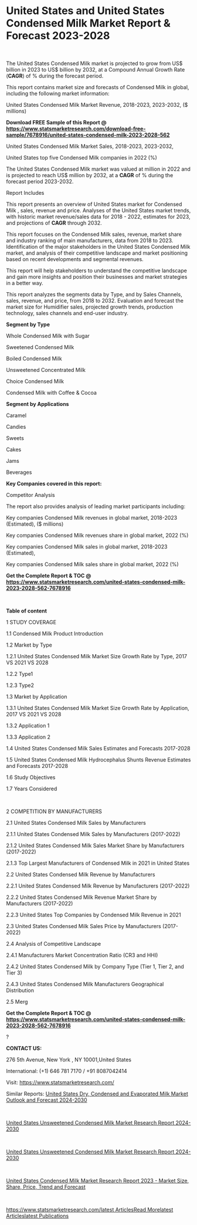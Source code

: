 <h1>United States and United States Condensed Milk Market Report & Forecast 2023-2028</h1><br/><p>The United States Condensed Milk market is projected to grow from US$ billion in 2023 to US$ billion by 2032, at a Compound Annual Growth Rate (<strong>CAGR</strong>) of % during the forecast period.</p>
 
 
 
 <p>This report contains market size and forecasts of Condensed Milk in global, including the following market information:</p>
 
 
 
 <p>United States Condensed Milk Market Revenue, 2018-2023, 2023-2032, ($ millions)</p>
 
 
 
 <p><strong>Download FREE Sample of this Report @ <a href="https://www.statsmarketresearch.com/download-free-sample/7678916/united-states-condensed-milk-2023-2028-562">https://www.statsmarketresearch.com/download-free-sample/7678916/united-states-condensed-milk-2023-2028-562</a></strong></p>
 
 
 
 <p>United States Condensed Milk Market Sales, 2018-2023, 2023-2032,</p>
 
 
 
 <p>United States top five Condensed Milk companies in 2022 (%)</p>
 
 
 
 <p>The United States Condensed Milk market was valued at million in 2022 and is projected to reach US$ million by 2032, at a <strong>CAGR</strong> of % during the forecast period 2023-2032.</p>
 
 
 
 <p>Report Includes</p>
 
 
 
 <p>This report presents an overview of United States market for Condensed Milk , sales, revenue and price. Analyses of the United States market trends, with historic market revenue/sales data for 2018 - 2022, estimates for 2023, and projections of <strong>CAGR</strong> through 2032.</p>
 
 
 
 <p>This report focuses on the Condensed Milk sales, revenue, market share and industry ranking of main manufacturers, data from 2018 to 2023. Identification of the major stakeholders in the United States Condensed Milk market, and analysis of their competitive landscape and market positioning based on recent developments and segmental revenues.</p>
 
 
 
 <p>This report will help stakeholders to understand the competitive landscape and gain more insights and position their businesses and market strategies in a better way.</p>
 
 
 
 <p>This report analyzes the segments data by Type, and by Sales Channels, sales, revenue, and price, from 2018 to 2032. Evaluation and forecast the market size for Humidifier sales, projected growth trends, production technology, sales channels and end-user industry.</p>
 
 
 
 <p><strong>Segment by Type</strong></p>
 
 
 
 <p>Whole Condensed Milk with Sugar</p>
 
 
 
 <p>Sweetened Condensed Milk</p>
 
 
 
 <p>Boiled Condensed Milk</p>
 
 
 
 <p>Unsweetened Concentrated Milk</p>
 
 
 
 <p>Choice Condensed Milk</p>
 
 
 
 <p>Condensed Milk with Coffee & Cocoa</p>
 
 
 
 <p><strong>Segment <strong><strong>by Applications</strong></strong></strong></p>
 
 
 
 <p>Caramel</p>
 
 
 
 <p>Candies</p>
 
 
 
 <p>Sweets</p>
 
 
 
 <p>Cakes</p>
 
 
 
 <p>Jams</p>
 
 
 
 <p>Beverages</p>
 
 
 
 <p><strong>Key Companies covered in this report:</strong></p>
 
 
 
 <p>Competitor Analysis</p>
 
 
 
 <p>The report also provides analysis of leading market participants including:</p>
 
 
 
 <p>Key companies Condensed Milk revenues in global market, 2018-2023 (Estimated), ($ millions)</p>
 
 
 
 <p>Key companies Condensed Milk revenues share in global market, 2022 (%)</p>
 
 
 
 <p>Key companies Condensed Milk sales in global market, 2018-2023 (Estimated),</p>
 
 
 
 <p>Key companies Condensed Milk sales share in global market, 2022 (%)</p>
 
 
 
 <div><b>Get the Complete Report & TOC @ <a href="https://www.statsmarketresearch.com/united-states-condensed-milk-2023-2028-562-7678916">https://www.statsmarketresearch.com/united-states-condensed-milk-2023-2028-562-7678916</a></b></div>
 
 
 
 <p><br />
 
 <b>Table of content</b></p>
 
 
 
 <p>1 STUDY COVERAGE<br />
 
 1.1 Condensed Milk Product Introduction<br />
 
 1.2 Market by Type<br />
 
 1.2.1 United States Condensed Milk Market Size Growth Rate by Type, 2017 VS 2021 VS 2028<br />
 
 1.2.2 Type1<br />
 
 1.2.3 Type2<br />
 
 1.3 Market by Application<br />
 
 1.3.1 United States Condensed Milk Market Size Growth Rate by Application, 2017 VS 2021 VS 2028<br />
 
 1.3.2 Application 1<br />
 
 1.3.3 Application 2<br />
 
 1.4 United States Condensed Milk Sales Estimates and Forecasts 2017-2028<br />
 
 1.5 United States Condensed Milk Hydrocephalus Shunts Revenue Estimates and Forecasts 2017-2028<br />
 
 1.6 Study Objectives<br />
 
 1.7 Years Considered<br />
 
 <br />
 
 2 COMPETITION BY MANUFACTURERS<br />
 
 2.1 United States Condensed Milk Sales by Manufacturers<br />
 
 2.1.1 United States Condensed Milk Sales by Manufacturers (2017-2022)<br />
 
 2.1.2 United States Condensed Milk Sales Market Share by Manufacturers (2017-2022)<br />
 
 2.1.3 Top Largest Manufacturers of Condensed Milk in 2021 in United States<br />
 
 2.2 United States Condensed Milk Revenue by Manufacturers<br />
 
 2.2.1 United States Condensed Milk Revenue by Manufacturers (2017-2022)<br />
 
 2.2.2 United States Condensed Milk Revenue Market Share by Manufacturers (2017-2022)<br />
 
 2.2.3 United States Top Companies by Condensed Milk Revenue in 2021<br />
 
 2.3 United States Condensed Milk Sales Price by Manufacturers (2017-2022)<br />
 
 2.4 Analysis of Competitive Landscape<br />
 
 2.4.1 Manufacturers Market Concentration Ratio (CR3 and HHI)<br />
 
 2.4.2 United States Condensed Milk by Company Type (Tier 1, Tier 2, and Tier 3)<br />
 
 2.4.3 United States Condensed Milk Manufacturers Geographical Distribution<br />
 
 2.5 Merg</p>
 
 
 
 <div><b>Get the Complete Report & TOC @ <a href="https://www.statsmarketresearch.com/united-states-condensed-milk-2023-2028-562-7678916">https://www.statsmarketresearch.com/united-states-condensed-milk-2023-2028-562-7678916</a></b></div>
 
 
 
 <p>? </p>
 
 
 
 <p><b>CONTACT US:</b><br />
 
 276 5th Avenue, New York , NY 10001,United States<br />
 
 International: (+1) 646 781 7170 / +91 8087042414<br />
 
 Visit: <a href="https://www.statsmarketresearch.com/">https://www.statsmarketresearch.com/</a><br />
 
 Similar Reports: <a href="https://www.statsmarketresearch.com/united-states-condensed-milk-2023-2028-562-7678916">United States Dry, Condensed and Evaporated Milk Market Outlook and Forecast 2024-2030</a><br />
 
 <br />
 
 <a href="https://www.statsmarketresearch.com/united-states-condensed-milk-2023-2028-562-7678916">United States Unsweetened Condensed Milk Market Research Report 2024-2030</a><br />
 
 <br />
 
 <a href="https://www.statsmarketresearch.com/united-states-condensed-milk-2023-2028-562-7678916">United States Unsweetened Condensed Milk Market Research Report 2024-2030</a><br />
 
 <br />
 
 <a href="https://www.statsmarketresearch.com/united-states-condensed-milk-2023-2028-562-7678916">United States Condensed Milk Market Research Report 2023 - Market Size, Share, Price, Trend and Forecast</a><br />
 
 <br />
 
 <a href="https://gyeongbokgung.com">https://www.statsmarketresearch.com/</a><a href="https://hallyeomaritime.com">latest Articles</a><a href="https://jingwansa.com">Read More</a><a href="https://nguoiviet.jp/">latest Articles</a><a href="https://www.intelmarketresearch.com/">latest Publications</a></p>